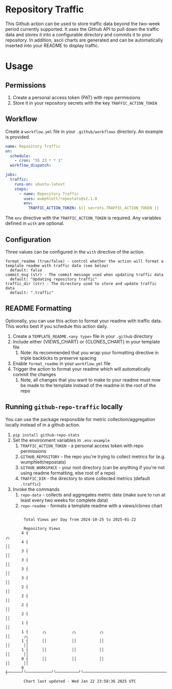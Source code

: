 # Repository Traffic

This Github action can be used to store traffic data beyond the two-week period currently supported.
It uses the Github API to pull down the traffic data and stores it into a configurable directory and commits it to your 
repository. In addition, ascii charts are generated and can be automatically inserted into your README to display traffic.

# Usage
## Permissions
1. Create a personal access token (PAT) with repo permissions
2. Store it in your repository secrets with the key `TRAFFIC_ACTION_TOKEN`

## Workflow
Create a `workflow.yml` file in your `.github/workflows` directory. An example is provided.

```yaml
name: Repository Traffic
on:
  schedule:
    - cron: "55 23 * * 1"
  workflow_dispatch:

jobs:
  traffic:
    runs-on: ubuntu-latest
    steps:
      - name: Repository Traffic
        uses: wumphlett/repostats@v2.1.0
        env:
          TRAFFIC_ACTION_TOKEN: ${{ secrets.TRAFFIC_ACTION_TOKEN }}
```
The `env` directive with the `TRAFFIC_ACTION_TOKEN` is required. Any variables defined in `with` are optional.

## Configuration
Three values can be configured in the `with` directive of the action.
```
format_readme (true/false) - control whether the action will format a template readme with traffic data (see below)
  default: false
commit_msg (str) - The commit message used when updating traffic data
  default: "Updating repository traffic"
traffic_dir (str) - The directory used to store and update traffic data
  default: ".traffic"
```

## README Formatting
Optionally, you can use this action to format your readme with traffic data. This works best if you schedule this action
daily.

1. Create a `TEMPLATE_README.<any type>` file in your `.github` directory
2. Include either {VIEWS_CHART} or {CLONES_CHART} in your template file
   1. Note: its recommended that you wrap your formatting directive in triple backticks to preserve spacing
3. Enable `format_readme` in your `workflow.yml` file
4. Trigger the action to format your readme which will automatically commit the changes
   1. Note, all changes that you want to make to your readme must now be made to the template instead of the readme in the root of the repo

## Running `github-repo-traffic` locally
You can use the package responsible for metric collection/aggregation locally instead of in a github action.

1. `pip install github-repo-stats`
2. Set the environment variables in `.env.example`
   1. `TRAFFIC_ACTION_TOKEN` - a personal access token with repo permissions
   2. `GITHUB_REPOSITORY` - the repo you're trying to collect metrics for (e.g. wumphlett/repostats)
   3. `GITHUB_WORKSPACE` - your root directory (can be anything if you're not using readme formatting, else root of a repo)
   4. `TRAFFIC_DIR` - the directory to store collected metrics (default `.traffic`)
3. Invoke the commands
   1. `repo-data` - collects and aggregates metric data (make sure to run at least every two weeks for complete data)
   2. `repo-readme` - formats a template readme with a views/clones chart

```

        Total Views per Day from 2024-10-25 to 2025-01-22

        Repository Views
       4 ┼                                                                       ╭╮
       4 ┤                                                                       ││
       3 ┤                                                                       ││
       3 ┤                                                                       ││
       3 ┤                                                                       ││
       3 ┤                                                                       ││
       2 ┤                                                                       ││
       2 ┤                                                                       ││
       2 ┤                                                                       ││
       2 ┤                                                                       ││
       1 ┤                                                                       ││
       1 ┤      ╭╮           ╭╮          ╭╮                                      ││      ╭╮
       1 ┤      ││           ││          ││                                      ││      ││
       1 ┤      ││           ││          ││                                      ││      ││
       0 ┤      ││           ││          ││                                      ││      ││
       0 ┼──────╯╰───────────╯╰──────────╯╰──────────────────────────────────────╯╰──────╯╰────────

        Chart last updated - Wed Jan 22 23:58:36 2025 UTC
        
```
